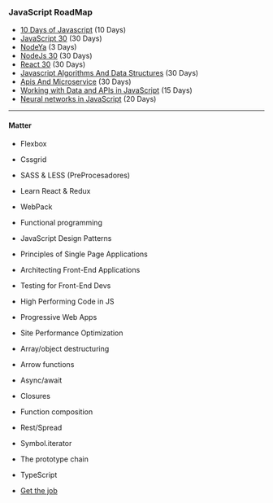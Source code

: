 ### JavaScript RoadMap

- [10 Days of Javascript](https://www.hackerrank.com/domains/tutorials/10-days-of-javascript) (10 Days)
- [JavaScript 30](https://javascript30.com/) (30 Days)  
- [NodeYa](http://www.tutorialesprogramacionya.com/javascriptya/nodejsya/) (3 Days)  
- [NodeJs 30](https://www.nodejsera.com/30-days-of-node.html) (30 Days)  
- [React 30](https://www.fullstackreact.com/30-days-of-react/) (30 Days)  
- [Javascript Algorithms And Data Structures](https://www.freecodecamp.org/) (30 Days)  
- [Apis And Microservice](https://www.freecodecamp.org/) (30 Days)  
- [Working with Data and APIs in JavaScript](https://www.youtube.com/playlist?list=PLRqwX-V7Uu6YxDKpFzf_2D84p0cyk4T7X) (15 Days)
- [Neural networks in JavaScript](https://scrimba.com/g/gneuralnetworks) (20 Days)

______
#### Matter
* Flexbox
* Cssgrid
* SASS & LESS (PreProcesadores) 
* Learn React & Redux
* WebPack
* Functional programming

* JavaScript Design Patterns
* Principles of Single Page Applications
* Architecting Front-End Applications
* Testing for Front-End Devs
* High Performing Code in JS
* Progressive Web Apps
* Site Performance Optimization

* Array/object destructuring
* Arrow functions
* Async/await
* Closures
* Function composition
* Rest/Spread
* Symbol.iterator
* The prototype chain

* TypeScript

- [Get the job](https://github.com/FernandoFH/Programming_Interview_Study_Plan)
